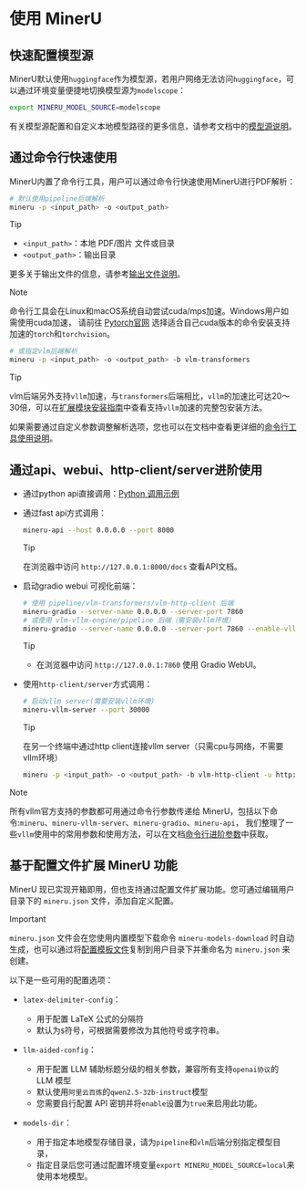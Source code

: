 # 使用 MinerU

## 快速配置模型源
MinerU默认使用`huggingface`作为模型源，若用户网络无法访问`huggingface`，可以通过环境变量便捷地切换模型源为`modelscope`：
```bash
export MINERU_MODEL_SOURCE=modelscope
```
有关模型源配置和自定义本地模型路径的更多信息，请参考文档中的[模型源说明](./model_source.md)。

## 通过命令行快速使用
MinerU内置了命令行工具，用户可以通过命令行快速使用MinerU进行PDF解析：
```bash
# 默认使用pipeline后端解析
mineru -p <input_path> -o <output_path>
```
> [!TIP]
> - `<input_path>`：本地 PDF/图片 文件或目录
> - `<output_path>`：输出目录
> 
> 更多关于输出文件的信息，请参考[输出文件说明](../reference/output_files.md)。

> [!NOTE]
> 命令行工具会在Linux和macOS系统自动尝试cuda/mps加速。Windows用户如需使用cuda加速，
> 请前往 [Pytorch官网](https://pytorch.org/get-started/locally/) 选择适合自己cuda版本的命令安装支持加速的`torch`和`torchvision`。

```bash
# 或指定vlm后端解析
mineru -p <input_path> -o <output_path> -b vlm-transformers
```
> [!TIP]
> vlm后端另外支持`vllm`加速，与`transformers`后端相比，`vllm`的加速比可达20～30倍，可以在[扩展模块安装指南](../quick_start/extension_modules.md)中查看支持`vllm`加速的完整包安装方法。

如果需要通过自定义参数调整解析选项，您也可以在文档中查看更详细的[命令行工具使用说明](./cli_tools.md)。

## 通过api、webui、http-client/server进阶使用

- 通过python api直接调用：[Python 调用示例](https://github.com/opendatalab/MinerU/blob/master/demo/demo.py)
- 通过fast api方式调用：
  ```bash
  mineru-api --host 0.0.0.0 --port 8000
  ```
  >[!TIP]
  >在浏览器中访问 `http://127.0.0.1:8000/docs` 查看API文档。
- 启动gradio webui 可视化前端：
  ```bash
  # 使用 pipeline/vlm-transformers/vlm-http-client 后端
  mineru-gradio --server-name 0.0.0.0 --server-port 7860
  # 或使用 vlm-vllm-engine/pipeline 后端（需安装vllm环境）
  mineru-gradio --server-name 0.0.0.0 --server-port 7860 --enable-vllm-engine true
  ```
  >[!TIP]
  > 
  >- 在浏览器中访问 `http://127.0.0.1:7860` 使用 Gradio WebUI。

- 使用`http-client/server`方式调用：
  ```bash
  # 启动vllm server(需要安装vllm环境)
  mineru-vllm-server --port 30000
  ``` 
  >[!TIP]
  >在另一个终端中通过http client连接vllm server（只需cpu与网络，不需要vllm环境）
  > ```bash
  > mineru -p <input_path> -o <output_path> -b vlm-http-client -u http://127.0.0.1:30000
  > ```

> [!NOTE]
> 所有vllm官方支持的参数都可用通过命令行参数传递给 MinerU，包括以下命令:`mineru`、`mineru-vllm-server`、`mineru-gradio`、`mineru-api`，
> 我们整理了一些`vllm`使用中的常用参数和使用方法，可以在文档[命令行进阶参数](./advanced_cli_parameters.md)中获取。

## 基于配置文件扩展 MinerU 功能

MinerU 现已实现开箱即用，但也支持通过配置文件扩展功能。您可通过编辑用户目录下的 `mineru.json` 文件，添加自定义配置。

>[!IMPORTANT]
>`mineru.json` 文件会在您使用内置模型下载命令 `mineru-models-download` 时自动生成，也可以通过将[配置模板文件](https://github.com/opendatalab/MinerU/blob/master/mineru.template.json)复制到用户目录下并重命名为 `mineru.json` 来创建。  

以下是一些可用的配置选项： 

- `latex-delimiter-config`：
    * 用于配置 LaTeX 公式的分隔符
    * 默认为`$`符号，可根据需要修改为其他符号或字符串。
  
- `llm-aided-config`：
    * 用于配置 LLM 辅助标题分级的相关参数，兼容所有支持`openai协议`的 LLM 模型
    * 默认使用`阿里云百炼`的`qwen2.5-32b-instruct`模型
    * 您需要自行配置 API 密钥并将`enable`设置为`true`来启用此功能。
  
- `models-dir`：
    * 用于指定本地模型存储目录，请为`pipeline`和`vlm`后端分别指定模型目录，
    * 指定目录后您可通过配置环境变量`export MINERU_MODEL_SOURCE=local`来使用本地模型。
